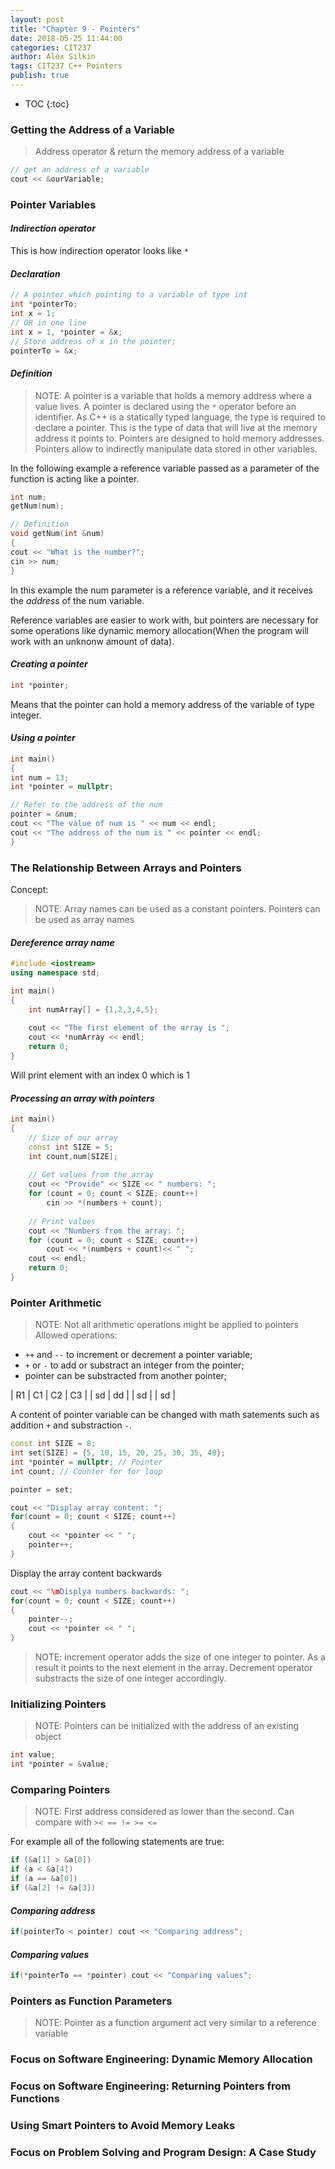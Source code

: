 ```yaml
---
layout: post
title: "Chapter 9 - Pointers"
date: 2018-05-25 11:44:00
categories: CIT237
author: Alex Silkin
tags: CIT237 C++ Pointers
publish: true
---
```



- TOC
{:toc}




### __Getting the Address of a Variable__ 
> Address operator & return the memory address of a variable

```c++
// get an address of a variable
cout << &ourVariable;
```

### __Pointer Variables__ 

#### *Indirection operator* 
This is how indirection operator looks like `*`

#### *Declaration*

```c++
// A pointer which pointing to a variable of type int
int *pointerTo;
int x = 1;
// OR in one line
int x = 1, *pointer = &x;
// Store address of x in the pointer;
pointerTo = &x;
```

#### *Definition*
> NOTE: A pointer is a variable that holds a memory address where a value lives.
> A pointer is declared using the `*` operator before an identifier.
> As C++ is a statically typed language, the type is required to declare a pointer. This is the type of data that will live at the memory address it points to.
>  Pointers are designed to hold memory addresses. Pointers allow to indirectly manipulate 
data stored in other variables.

In the following example a reference variable passed as a parameter of the function is acting like a pointer.

```c++
int num;
getNum(num);

// Definition
void getNum(int &num)
{
cout << "What is the number?";
cin >> num;
}
```
In this example the num parameter is a reference variable, and it receives the *address* of the num variable.

Reference variables are easier to work with, but pointers are necessary for some operations like dynamic memory allocation(When the program will work with an unknonw amount of data).

#### *Creating a pointer*
```c++
int *pointer;
```

Means that the pointer can hold a memory address of the variable of type integer.

#### *Using a pointer*
```c++
int main() 
{
int num = 13;
int *pointer = nullptr;

// Refer to the address of the num
pointer = &num; 
cout << "The value of num is " << num << endl;
cout << "The address of the num is " << pointer << endl;
}
```

### __The Relationship Between Arrays and Pointers__
Concept:
>NOTE: Array names can be used as a constant pointers. Pointers can be used as array names

#### *Dereference array name*

```c++
#include <iostream>
using namespace std;

int main()
{
    int numArray[] = {1,2,3,4,5};
    
    cout << "The first element of the array is ";
    cout << *numArray << endl;
    return 0;
}
```
Will print element with an index 0 which is 1

#### *Processing an array with pointers*
```c++
int main()
{
    // Size of our array
    const int SIZE = 5;
    int count,num[SIZE];
    
    // Get values from the array
    cout << "Provide" << SIZE << " numbers: ";
    for (count = 0; count < SIZE; count++)
        cin >> *(numbers + count);
        
    // Print values
    cout << "Numbers from the array: ";
    for (count = 0; count < SIZE; count++)
        cout << *(numbers + count)<< " ";
    cout << endl;
    return 0;
}
```

### __Pointer Arithmetic__

> NOTE: Not all arithmetic operations might be applied to pointers
Allowed operations:
- `++` and `--` to increment or decrement a pointer variable;
-  `+` or `-` to add or substract an integer from the pointer;
- pointer can be substracted from another pointer;

| R1 | C1 | C2 | C3 |
| sd | dd |
| sd |
| sd |

A content of pointer variable can be changed with math satements such as addition `+` and substraction `-`.

```c++
const int SIZE = 8;
int set[SIZE] = {5, 10, 15, 20, 25, 30, 35, 40};
int *pointer = nullptr; // Pointer
int count; // Counter for for loop

pointer = set;

cout << "Display array content: ";
for(count = 0; count < SIZE; count++)
{
    cout << *pointer << " ";
    pointer++;
}
```
Display the array content backwards 
```c++
cout << "\mDisplya numbers backwards: ";
for(count = 0; count < SIZE; count++)
{
    pointer--;
    cout << *pointer << " ";
}
```
>NOTE: increment operator adds the size of one integer to pointer. As a result it points to the next element in the array. Decrement operator substracts the size of one integer accordingly.

### __Initializing Pointers__

> NOTE: Pointers can be initialized with the address of an existing object

```c++
int value;
int *pointer = &value;
```

### __Comparing Pointers__
>NOTE: First address considered as lower than the second. Can compare with `>< == != >= <=`

For example all of the following statements are true:
```c++
if (&a[1] > &a[0])
if (a < &a[4])
if (a == &a[0])
if (&a[2] != &a[3])
```
#### *Comparing address*

```c++
if(pointerTo < pointer) cout << "Comparing address";
```

#### *Comparing values*

```c++
if(*pointerTo == *pointer) cout << "Comparing values";
```

### __Pointers as Function Parameters__
>NOTE: Pointer as a function argument act very similar to a reference variable

### __Focus on Software Engineering: Dynamic Memory Allocation__ 
### __Focus on Software Engineering: Returning Pointers from Functions__
### __Using Smart Pointers to Avoid Memory Leaks__ 
### __Focus on Problem Solving and Program Design: A Case Study__
